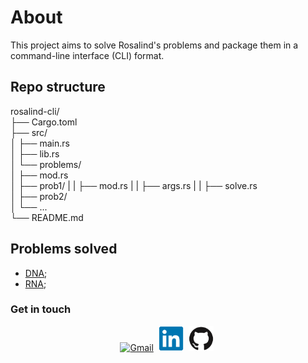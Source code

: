 # About

This project aims to solve Rosalind's problems and package them in a command-line interface (CLI) format.

## Repo structure

rosalind-cli/  
├── Cargo.toml           
├── src/  
│   ├── main.rs           
│   ├── lib.rs          
│   └── problems/       
│       ├── mod.rs      
│       ├── prob1/
|       |    ├── mod.rs
|       |    ├── args.rs
|       |    ├── solve.rs    
│       ├── prob2/     
│       └── ...         
└── README.md

## Problems solved

- [DNA](https://rosalind.info/problems/dna/);
- [RNA](https://rosalind.info/problems/rna/);

### Get in touch

<div align = "center">
<a href = "mailto:marcel.ferreira@unesp.br"><img src="https://upload.wikimedia.org/wikipedia/commons/thumb/7/7e/Gmail_icon_%282020%29.svg/2560px-Gmail_icon_%282020%29.svg.png" title="Gmail" alt="Gmail" width="45" height="40"/></a>&nbsp;
<a href="https://www.linkedin.com/in/marceelrf/"><img src="https://github.com/devicons/devicon/blob/master/icons/linkedin/linkedin-original.svg" title="LinkedIn" alt="LinkedIn" width="40" height="40"/></a>&nbsp;
<a href="https://github.com/marceelrf"><img src="https://github.com/devicons/devicon/blob/master/icons/github/github-original.svg" title="Github" alt="Github" width="40" height="40"/></a>&nbsp;
</div>
